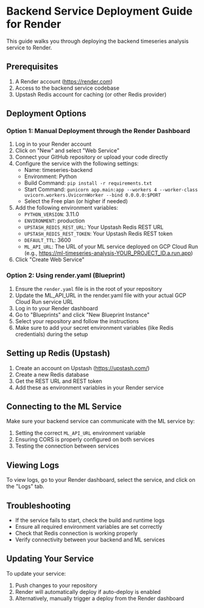 # Backend Service Deployment Guide for Render

This guide walks you through deploying the backend timeseries analysis service to Render.

## Prerequisites

1. A Render account (https://render.com)
2. Access to the backend service codebase
3. Upstash Redis account for caching (or other Redis provider)

## Deployment Options

### Option 1: Manual Deployment through the Render Dashboard

1. Log in to your Render account
2. Click on "New" and select "Web Service"
3. Connect your GitHub repository or upload your code directly
4. Configure the service with the following settings:
   - Name: timeseries-backend
   - Environment: Python
   - Build Command: `pip install -r requirements.txt`
   - Start Command: `gunicorn app.main:app --workers 4 --worker-class uvicorn.workers.UvicornWorker --bind 0.0.0.0:$PORT`
   - Select the Free plan (or higher if needed)
5. Add the following environment variables:
   - `PYTHON_VERSION`: 3.11.0
   - `ENVIRONMENT`: production
   - `UPSTASH_REDIS_REST_URL`: Your Upstash Redis REST URL
   - `UPSTASH_REDIS_REST_TOKEN`: Your Upstash Redis REST token
   - `DEFAULT_TTL`: 3600
   - `ML_API_URL`: The URL of your ML service deployed on GCP Cloud Run (e.g., https://ml-timeseries-analysis-YOUR_PROJECT_ID.a.run.app)
6. Click "Create Web Service"

### Option 2: Using render.yaml (Blueprint)

1. Ensure the `render.yaml` file is in the root of your repository
2. Update the ML_API_URL in the render.yaml file with your actual GCP Cloud Run service URL
3. Log in to your Render dashboard
4. Go to "Blueprints" and click "New Blueprint Instance"
5. Select your repository and follow the instructions
6. Make sure to add your secret environment variables (like Redis credentials) during the setup

## Setting up Redis (Upstash)

1. Create an account on Upstash (https://upstash.com/)
2. Create a new Redis database
3. Get the REST URL and REST token
4. Add these as environment variables in your Render service

## Connecting to the ML Service

Make sure your backend service can communicate with the ML service by:

1. Setting the correct `ML_API_URL` environment variable
2. Ensuring CORS is properly configured on both services
3. Testing the connection between services

## Viewing Logs

To view logs, go to your Render dashboard, select the service, and click on the "Logs" tab.

## Troubleshooting

- If the service fails to start, check the build and runtime logs
- Ensure all required environment variables are set correctly
- Check that Redis connection is working properly
- Verify connectivity between your backend and ML services

## Updating Your Service

To update your service:

1. Push changes to your repository
2. Render will automatically deploy if auto-deploy is enabled
3. Alternatively, manually trigger a deploy from the Render dashboard 